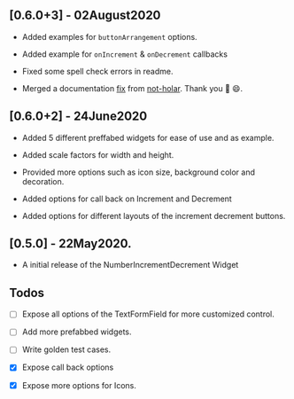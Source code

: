## [0.6.0+3] - 02August2020

* Added examples for `buttonArrangement` options.

* Added example for `onIncrement` & `onDecrement` callbacks

* Fixed some spell check errors in readme.

* Merged a documentation [fix](https://github.com/Abhilash-Chandran/number_inc_dec/pull/2) from [not-holar](https://github.com/not-holar). Thank you 🥇 😄.

## [0.6.0+2] - 24June2020

* Added 5 different preffabed widgets for ease of use and  as example.

* Added scale factors for width and height.

* Provided more options such as icon size, background color and decoration.

* Added options for call back on Increment and Decrement

* Added options for different layouts of the increment decrement buttons.

## [0.5.0] - 22May2020.

- A initial release of the NumberIncrementDecrement Widget


## Todos

- [ ] Expose all options of the TextFormField for more customized control.

- [ ] Add more prefabbed widgets.

- [ ] Write golden test cases.

- [x] Expose call back options

- [x] Expose more options for Icons.

